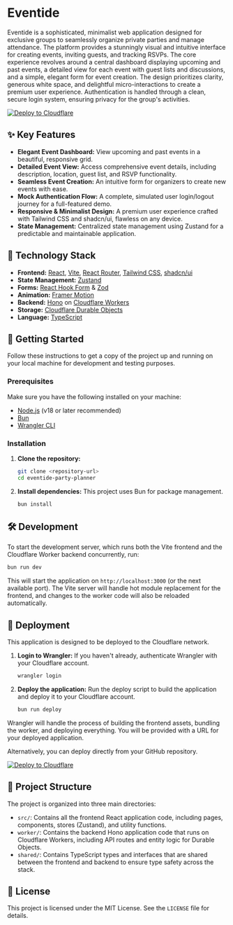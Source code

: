 # Eventide

Eventide is a sophisticated, minimalist web application designed for exclusive groups to seamlessly organize private parties and manage attendance. The platform provides a stunningly visual and intuitive interface for creating events, inviting guests, and tracking RSVPs. The core experience revolves around a central dashboard displaying upcoming and past events, a detailed view for each event with guest lists and discussions, and a simple, elegant form for event creation. The design prioritizes clarity, generous white space, and delightful micro-interactions to create a premium user experience. Authentication is handled through a clean, secure login system, ensuring privacy for the group's activities.

[![Deploy to Cloudflare](https://deploy.workers.cloudflare.com/button)](https://deploy.workers.cloudflare.com/?url=https://github.com/gkatsikhs/generated-app-20250928-192410)

## ✨ Key Features

-   **Elegant Event Dashboard:** View upcoming and past events in a beautiful, responsive grid.
-   **Detailed Event View:** Access comprehensive event details, including description, location, guest list, and RSVP functionality.
-   **Seamless Event Creation:** An intuitive form for organizers to create new events with ease.
-   **Mock Authentication Flow:** A complete, simulated user login/logout journey for a full-featured demo.
-   **Responsive & Minimalist Design:** A premium user experience crafted with Tailwind CSS and shadcn/ui, flawless on any device.
-   **State Management:** Centralized state management using Zustand for a predictable and maintainable application.

## 🚀 Technology Stack

-   **Frontend:** [React](https://react.dev/), [Vite](https://vitejs.dev/), [React Router](https://reactrouter.com/), [Tailwind CSS](https://tailwindcss.com/), [shadcn/ui](https://ui.shadcn.com/)
-   **State Management:** [Zustand](https://zustand-demo.pmnd.rs/)
-   **Forms:** [React Hook Form](https://react-hook-form.com/) & [Zod](https://zod.dev/)
-   **Animation:** [Framer Motion](https://www.framer.com/motion/)
-   **Backend:** [Hono](https://hono.dev/) on [Cloudflare Workers](https://workers.cloudflare.com/)
-   **Storage:** [Cloudflare Durable Objects](https://developers.cloudflare.com/durable-objects/)
-   **Language:** [TypeScript](https://www.typescriptlang.org/)

## 🏁 Getting Started

Follow these instructions to get a copy of the project up and running on your local machine for development and testing purposes.

### Prerequisites

Make sure you have the following installed on your machine:
-   [Node.js](https://nodejs.org/en/) (v18 or later recommended)
-   [Bun](https://bun.sh/)
-   [Wrangler CLI](https://developers.cloudflare.com/workers/wrangler/install-and-update/)

### Installation

1.  **Clone the repository:**
    ```bash
    git clone <repository-url>
    cd eventide-party-planner
    ```

2.  **Install dependencies:**
    This project uses Bun for package management.
    ```bash
    bun install
    ```

## 🛠️ Development

To start the development server, which runs both the Vite frontend and the Cloudflare Worker backend concurrently, run:

```bash
bun run dev
```

This will start the application on `http://localhost:3000` (or the next available port). The Vite server will handle hot module replacement for the frontend, and changes to the worker code will also be reloaded automatically.

## 🚀 Deployment

This application is designed to be deployed to the Cloudflare network.

1.  **Login to Wrangler:**
    If you haven't already, authenticate Wrangler with your Cloudflare account.
    ```bash
    wrangler login
    ```

2.  **Deploy the application:**
    Run the deploy script to build the application and deploy it to your Cloudflare account.
    ```bash
    bun run deploy
    ```

Wrangler will handle the process of building the frontend assets, bundling the worker, and deploying everything. You will be provided with a URL for your deployed application.

Alternatively, you can deploy directly from your GitHub repository.

[![Deploy to Cloudflare](https://deploy.workers.cloudflare.com/button)](https://deploy.workers.cloudflare.com/?url=https://github.com/gkatsikhs/generated-app-20250928-192410)

## 📂 Project Structure

The project is organized into three main directories:

-   `src/`: Contains all the frontend React application code, including pages, components, stores (Zustand), and utility functions.
-   `worker/`: Contains the backend Hono application code that runs on Cloudflare Workers, including API routes and entity logic for Durable Objects.
-   `shared/`: Contains TypeScript types and interfaces that are shared between the frontend and backend to ensure type safety across the stack.

## 📄 License

This project is licensed under the MIT License. See the `LICENSE` file for details.